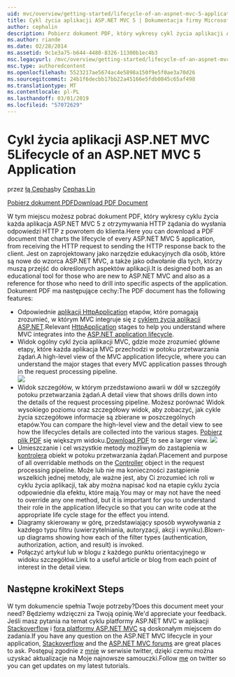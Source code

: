 ```yaml
---
uid: mvc/overview/getting-started/lifecycle-of-an-aspnet-mvc-5-application
title: Cykl życia aplikacji ASP.NET MVC 5 | Dokumentacja firmy Microsoft
author: cephalin
description: Pobierz dokument PDF, który wykresy cykl życia aplikacji ASP.NET MVC 5. Ten dokument cyklu życia zawiera widok ogólny cykl życia MVC...
ms.author: riande
ms.date: 02/28/2014
ms.assetid: 9c1e3a75-b644-4480-8326-11300b1ec4b3
msc.legacyurl: /mvc/overview/getting-started/lifecycle-of-an-aspnet-mvc-5-application
msc.type: authoredcontent
ms.openlocfilehash: 5523217ae5674ac4e5898a150f9e5f0ae3a70d26
ms.sourcegitcommit: 24b1f6decbb17bb22a45166e5fdb0845c65af498
ms.translationtype: MT
ms.contentlocale: pl-PL
ms.lasthandoff: 03/01/2019
ms.locfileid: "57072629"
---
```

<a name="lifecycle-of-an-aspnet-mvc-5-application"></a><span data-ttu-id="b8d53-104">Cykl życia aplikacji ASP.NET MVC 5</span><span class="sxs-lookup"><span data-stu-id="b8d53-104">Lifecycle of an ASP.NET MVC 5 Application</span></span>
====================
<span data-ttu-id="b8d53-105">przez [łą Cephas](https://github.com/cephalin)</span><span class="sxs-lookup"><span data-stu-id="b8d53-105">by [Cephas Lin](https://github.com/cephalin)</span></span>

[<span data-ttu-id="b8d53-106">Pobierz dokument PDF</span><span class="sxs-lookup"><span data-stu-id="b8d53-106">Download PDF Document</span></span>](lifecycle-of-an-aspnet-mvc-5-application/_static/lifecycle-of-an-aspnet-mvc-5-application1.pdf)

<span data-ttu-id="b8d53-107">W tym miejscu możesz pobrać dokument PDF, który wykresy cyklu życia każda aplikacja ASP.NET MVC 5 z otrzymywania HTTP żądania do wysłania odpowiedzi HTTP z powrotem do klienta.</span><span class="sxs-lookup"><span data-stu-id="b8d53-107">Here you can download a PDF document that charts the lifecycle of every ASP.NET MVC 5 application, from receiving the HTTP request to sending the HTTP response back to the client.</span></span> <span data-ttu-id="b8d53-108">Jest on zaprojektowany jako narzędzie edukacyjnych dla osób, które są nowe do wzorca ASP.NET MVC, a także jako odwołanie dla tych, którzy muszą przejść do określonych aspektów aplikacji.</span><span class="sxs-lookup"><span data-stu-id="b8d53-108">It is designed both as an educational tool for those who are new to ASP.NET MVC and also as a reference for those who need to drill into specific aspects of the application.</span></span> <span data-ttu-id="b8d53-109">Dokument PDF ma następujące cechy:</span><span class="sxs-lookup"><span data-stu-id="b8d53-109">The PDF document has the following features:</span></span>

- <span data-ttu-id="b8d53-110">Odpowiednie [aplikacji HttpApplication](https://msdn.microsoft.com/library/system.web.httpapplication.aspx) etapów, które pomagają zrozumieć, w którym MVC integruje się z [cyklem życia aplikacji ASP.NET](https://msdn.microsoft.com/library/bb470252.aspx).</span><span class="sxs-lookup"><span data-stu-id="b8d53-110">Relevant [HttpApplication](https://msdn.microsoft.com/library/system.web.httpapplication.aspx) stages to help you understand where MVC integrates into the [ASP.NET application lifecycle](https://msdn.microsoft.com/library/bb470252.aspx).</span></span>
- <span data-ttu-id="b8d53-111">Widok ogólny cykl życia aplikacji MVC, gdzie może zrozumieć główne etapy, które każda aplikacja MVC przechodzi w potoku przetwarzania żądań.</span><span class="sxs-lookup"><span data-stu-id="b8d53-111">A high-level view of the MVC application lifecycle, where you can understand the major stages that every MVC application passes through in the request processing pipeline.</span></span>  
    ![](lifecycle-of-an-aspnet-mvc-5-application/_static/image1.jpg)
- <span data-ttu-id="b8d53-112">Widok szczegółów, w którym przedstawiono awarii w dół w szczegóły potoku przetwarzania żądań.</span><span class="sxs-lookup"><span data-stu-id="b8d53-112">A detail view that shows drills down into the details of the request processing pipeline.</span></span> <span data-ttu-id="b8d53-113">Możesz porównać Widok wysokiego poziomu oraz szczegółowy widok, aby zobaczyć, jak cykle życia szczegółowe informacje są zbierane w poszczególnych etapów.</span><span class="sxs-lookup"><span data-stu-id="b8d53-113">You can compare the high-level view and the detail view to see how the lifecycles details are collected into the various stages.</span></span> <span data-ttu-id="b8d53-114">[Pobierz plik PDF](lifecycle-of-an-aspnet-mvc-5-application/_static/lifecycle-of-an-aspnet-mvc-5-application1.pdf) się większym widoku.</span><span class="sxs-lookup"><span data-stu-id="b8d53-114">[Download PDF](lifecycle-of-an-aspnet-mvc-5-application/_static/lifecycle-of-an-aspnet-mvc-5-application1.pdf) to see a larger view.</span></span>
    ![](lifecycle-of-an-aspnet-mvc-5-application/_static/image2.jpg)
- <span data-ttu-id="b8d53-115">Umieszczanie i cel wszystkie metody możliwym do zastąpienia w [kontrolera](https://msdn.microsoft.com/library/system.web.mvc.controller.aspx) obiekt w potoku przetwarzania żądań.</span><span class="sxs-lookup"><span data-stu-id="b8d53-115">Placement and purpose of all overridable methods on the [Controller](https://msdn.microsoft.com/library/system.web.mvc.controller.aspx) object in the request processing pipeline.</span></span> <span data-ttu-id="b8d53-116">Może lub nie ma konieczności zastąpienie wszelkich jednej metody, ale ważne jest, aby Ci zrozumieć ich roli w cyklu życia aplikacji, tak aby można napisać kod na etapie cyklu życia odpowiednie dla efektu, które mają.</span><span class="sxs-lookup"><span data-stu-id="b8d53-116">You may or may not have the need to override any one method, but it is important for you to understand their role in the application lifecycle so that you can write code at the appropriate life cycle stage for the effect you intend.</span></span>
- <span data-ttu-id="b8d53-117">Diagramy skierowany w górę, przedstawiający sposób wywoływania z każdego typu filtru (uwierzytelniania, autoryzacji, akcji i wyniku).</span><span class="sxs-lookup"><span data-stu-id="b8d53-117">Blown-up diagrams showing how each of the filter types (authentication, authorization, action, and result) is invoked.</span></span>
- <span data-ttu-id="b8d53-118">Połączyć artykuł lub w blogu z każdego punktu orientacyjnego w widoku szczegółów.</span><span class="sxs-lookup"><span data-stu-id="b8d53-118">Link to a useful article or blog from each point of interest in the detail view.</span></span>


## <a name="next-steps"></a><span data-ttu-id="b8d53-119">Następne kroki</span><span class="sxs-lookup"><span data-stu-id="b8d53-119">Next Steps</span></span>

<span data-ttu-id="b8d53-120">W tym dokumencie spełnia Twoje potrzeby?</span><span class="sxs-lookup"><span data-stu-id="b8d53-120">Does this document meet your need?</span></span> <span data-ttu-id="b8d53-121">Będziemy wdzięczni za Twoją opinię.</span><span class="sxs-lookup"><span data-stu-id="b8d53-121">We'd appreciate your feedback.</span></span> <span data-ttu-id="b8d53-122">Jeśli masz pytania na temat cyklu platformy ASP.NET MVC w aplikacji [Stackoverflow](http://stackoverflow.com/help) i [fora platformy ASP.NET MVC](https://forums.asp.net/1146.aspx) są doskonałym miejscem do zadania.</span><span class="sxs-lookup"><span data-stu-id="b8d53-122">If you have any question on the ASP.NET MVC lifecycle in your application, [Stackoverflow](http://stackoverflow.com/help) and the [ASP.NET MVC forums](https://forums.asp.net/1146.aspx) are great places to ask.</span></span> <span data-ttu-id="b8d53-123">Postępuj zgodnie z [mnie](https://twitter.com/Cephas_MSFT) w serwisie twitter, dzięki czemu można uzyskać aktualizacje na Moje najnowsze samouczki.</span><span class="sxs-lookup"><span data-stu-id="b8d53-123">Follow [me](https://twitter.com/Cephas_MSFT) on twitter so you can get updates on my latest tutorials.</span></span>
